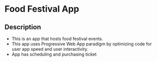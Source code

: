 # Food Festival App

## Description
- This is an app that hosts food festival events. 
- This app uses Progressive Web App paradigm by optimizing code for user app speed and user interactivity.
- App has scheduling and purchasing ticket
